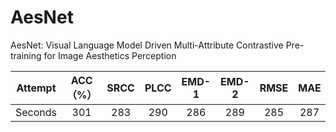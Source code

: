 # AesNet
AesNet: Visual Language Model Driven Multi-Attribute Contrastive Pre-training for Image Aesthetics Perception

| Attempt | ACC（%） | SRCC | PLCC | EMD-1 | EMD-2 | RMSE | MAE | Weights |
| :---: | :---: | :---: | :---: | :---: | :---: | :---: | :---: | :---: | 
| Seconds | 301 | 283 | 290 | 286 | 289 | 285 | 287 | 287 | 
